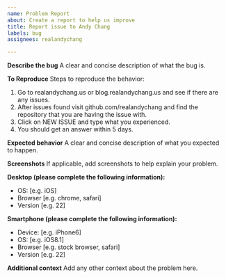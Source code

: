 ```yaml
---
name: Problem Report
about: Create a report to help us improve
title: Report issue to Andy Chang
labels: bug
assignees: realandychang

---
```


**Describe the bug**
A clear and concise description of what the bug is.

**To Reproduce**
Steps to reproduce the behavior:
1. Go to realandychang.us or blog.realandychang.us and see if there are any issues.
2. After issues found visit github.com/realandychang and find the repository that you are having the issue with.
3. Click on NEW ISSUE and type what you experienced.
4. You should get an answer within 5 days. 

**Expected behavior**
A clear and concise description of what you expected to happen.

**Screenshots**
If applicable, add screenshots to help explain your problem.

**Desktop (please complete the following information):**
 - OS: [e.g. iOS]
 - Browser [e.g. chrome, safari]
 - Version [e.g. 22]

**Smartphone (please complete the following information):**
 - Device: [e.g. iPhone6]
 - OS: [e.g. iOS8.1]
 - Browser [e.g. stock browser, safari]
 - Version [e.g. 22]

**Additional context**
Add any other context about the problem here.
